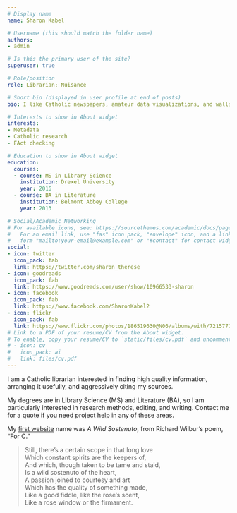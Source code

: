 ```yaml
---
# Display name
name: Sharon Kabel

# Username (this should match the folder name)
authors:
- admin

# Is this the primary user of the site?
superuser: true

# Role/position
role: Librarian; Nuisance

# Short bio (displayed in user profile at end of posts)
bio: I like Catholic newspapers, amateur data visualizations, and walls of text.

# Interests to show in About widget
interests:
- Metadata
- Catholic research
- FAct checking

# Education to show in About widget
education:
  courses:
  - course: MS in Library Science
    institution: Drexel University
    year: 2016
  - course: BA in Literature
    institution: Belmont Abbey College
    year: 2013

# Social/Academic Networking
# For available icons, see: https://sourcethemes.com/academic/docs/page-builder/#icons
#   For an email link, use "fas" icon pack, "envelope" icon, and a link in the
#   form "mailto:your-email@example.com" or "#contact" for contact widget.
social:
- icon: twitter
  icon_pack: fab
  link: https://twitter.com/sharon_therese
- icon: goodreads
  icon_pack: fab
  link: https://www.goodreads.com/user/show/10966533-sharon
- icon: facebook
  icon_pack: fab
  link: https://www.facebook.com/SharonKabel2
- icon: flickr
  icon_pack: fab
  link: https://www.flickr.com/photos/186519630@N06/albums/with/72157712699057908
# Link to a PDF of your resume/CV from the About widget.
# To enable, copy your resume/CV to `static/files/cv.pdf` and uncomment the lines below.
# - icon: cv
#   icon_pack: ai
#   link: files/cv.pdf
---
```


I am a Catholic librarian interested in finding high quality information, arranging it usefully, and aggressively citing my sources.

My degrees are in Library Science (MS) and Literature (BA), so I am particularly interested in research methods, editing, and writing. Contact me for a quote if you need project help in any of these areas. 

My [first website](http://sharonkabel.wordpress.com/) name was _A Wild Sostenuto_, from Richard Wilbur’s poem, “For C.”

> Still, there’s a certain scope in that long love <br/>
> Which constant spirits are the keepers of, <br/>
> And which, though taken to be tame and staid, <br/>
> Is a wild sostenuto of the heart, <br/>
> A passion joined to courtesy and art <br/>
> Which has the quality of something made, <br/>
> Like a good fiddle, like the rose’s scent, <br/>
> Like a rose window or the firmament.
